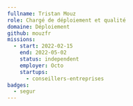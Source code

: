 ```yaml
---
fullname: Tristan Mouz
role: Chargé de déploiement et qualité
domaine: Déploiement
github: mouzfr
missions:
  - start: 2022-02-15
    end: 2022-05-02
    status: independent
    employer: Octo
    startups:
      - conseillers-entreprises
badges:
  - segur
---
```


